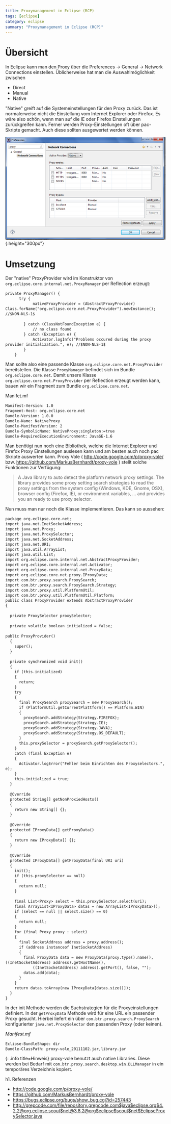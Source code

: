 ```yaml
---
title: Proxymanagement in Eclipse (RCP)
tags: [eclipse]
category: eclipse
summary: "Proxymanagement in Eclipse (RCP)"
---
```


# Übersicht

In Eclipse kann man den Proxy über die Preferences \-> General \-> Network Connections einstellen. 
Üblicherweise hat man die Auswahlmöglichkeit zwischen

* Direct
* Manual
* Native

"Native" greift auf die Systemeinstellungen für den Proxy zurück. Das ist normalerweise nicht die Einstellung vom Internet Explorer oder Firefox. Es wäre also schön, wenn man auf die IE oder Firefox Einstellungen zurückgreifen kann. Ferner werden Proxy-Einstellungen oft über pac-Skripte gemacht. Auch diese sollten ausgewertet werden können.

![](rcp_proxy_management/EclipseNetworkConnections.png){:height="300px"}

# Umsetzung

Der "native" ProxyProvider wird im Konstruktor von `org.eclipse.core.internal.net.ProxyManager` per Reflection erzeugt:

~~~javy
private ProxyManager() {
      try {
            nativeProxyProvider = (AbstractProxyProvider) Class.forName("org.eclipse.core.net.ProxyProvider").newInstance(); //$NON-NLS-1$

        } catch (ClassNotFoundException e) {
            // no class found
        } catch (Exception e) {
            Activator.logInfo("Problems occured during the proxy provider initialization.", e); //$NON-NLS-1$
        }
    }
~~~

Man sollte also eine passende Klasse `org.eclipse.core.net.ProxyProvider` bereitstellen. 
Die Klasse `ProxyManager` befindet sich im Bundle `org.eclipse.core.net`. 
Damit unsere Klasse `org.eclipse.core.net.ProxyProvider` per Reflection erzeugt werden kann, 
bauen wir ein Fragment zum Bundle `org.eclipse.core.net`.

Manifet.mf
~~~
Manifest-Version: 1.0
Fragment-Host: org.eclipse.core.net
Bundle-Version: 1.0.0
Bundle-Name: NativeProxy
Bundle-ManifestVersion: 2
Bundle-SymbolicName: NativeProxy;singleton:=true
Bundle-RequiredExecutionEnvironment: JavaSE-1.6
~~~

Man benötigt nun noch eine Bibliothek, welche die Internet Explorer und Firefox Proxy Einstellungen auslesen kann 
und am besten auch noch pac Skripte auswerten kann. 
Proxy Vole ( <http://code.google.com/p/proxy-vole/> bzw. <https://github.com/MarkusBernhardt/proxy-vole> ) 
stellt solche Funktionen zur Verfügung:

> A Java library to auto detect the platform network proxy settings. 
The library provides some proxy setting search strategies to read the proxy settings from the system config 
(Windows, KDE, Gnome, OSX), browser config (Firefox, IE), or environment variables, ... 
and provides you an ready to use proxy selector.

Nun muss man nur noch die Klasse implementieren. Das kann so aussehen:

~~~
package org.eclipse.core.net;
import java.net.InetSocketAddress;
import java.net.Proxy;
import java.net.ProxySelector;
import java.net.SocketAddress;
import java.net.URI;
import java.util.ArrayList;
import java.util.List;
import org.eclipse.core.internal.net.AbstractProxyProvider;
import org.eclipse.core.internal.net.Activator;
import org.eclipse.core.internal.net.ProxyData;
import org.eclipse.core.net.proxy.IProxyData;
import com.btr.proxy.search.ProxySearch;
import com.btr.proxy.search.ProxySearch.Strategy;
import com.btr.proxy.util.PlatformUtil;
import com.btr.proxy.util.PlatformUtil.Platform;
public class ProxyProvider extends AbstractProxyProvider
{

  private ProxySelector proxySelector;

  private volatile boolean initialized = false;

public ProxyProvider()
  {
    super();
  }

  private synchronized void init()
  {
    if (this.initialized)
    {
      return;
    }
    try
    {
      final ProxySearch proxySearch = new ProxySearch();
      if (PlatformUtil.getCurrentPlattform() == Platform.WIN)
      {
        proxySearch.addStrategy(Strategy.FIREFOX);
        proxySearch.addStrategy(Strategy.IE);
        proxySearch.addStrategy(Strategy.JAVA);
        proxySearch.addStrategy(Strategy.OS_DEFAULT);
      }
      this.proxySelector = proxySearch.getProxySelector();
    }
    catch (final Exception e)
    {
      Activator.logError("Fehler beim Einrichten des Proxyselectors.", e);
    }
    this.initialized = true;
  }

  @Override
  protected String[] getNonProxiedHosts()
  {
    return new String[] {};
  }

  @Override
  protected IProxyData[] getProxyData()
  {
    return new IProxyData[] {};
  }

  @Override
  protected IProxyData[] getProxyData(final URI uri)
  {
    init();
    if (this.proxySelector == null)
    {
      return null;
    }

    final List<Proxy> select = this.proxySelector.select(uri);
    final ArrayList<IProxyData> datas = new ArrayList<IProxyData>();
    if (select == null || select.size() == 0)
    {
      return null;
    }
    for (final Proxy proxy : select)
    {
      final SocketAddress address = proxy.address();
      if (address instanceof InetSocketAddress)
      {
        final ProxyData data = new ProxyData(proxy.type().name(), ((InetSocketAddress) address).getHostName(),
            ((InetSocketAddress) address).getPort(), false, "");
        datas.add(data);
      }
    }
    return datas.toArray(new IProxyData[datas.size()]);
  }
}
~~~

In der init Methode werden die Suchstrategien für die Proxyeinstellungen definiert.
In der `getProxyData` Methode wird für eine URL ein passender Proxy gesucht. 
Hierbei liefert ein über `com.btr.proxy.search.ProxySearch` konfigurierter `java.net.ProxySelector` den passenden 
Proxy (oder keinen).

*Manifest.mf*
~~~
Eclipse-BundleShape: dir
Bundle-ClassPath: proxy-vole_20111102.jar,library.jar
~~~

{: .info title=Hinweis}
proxy-vole benutzt auch native Libraries. Diese werden bei Bedarf mit `com.btr.proxy.search.desktop.win.DLLManager` 
in ein temporäres Verzeichnis kopiert.

h1. Referenzen

* <http://code.google.com/p/proxy-vole/>
* <https://github.com/MarkusBernhardt/proxy-vole>
* <https://bugs.eclipse.org/bugs/show_bug.cgi?id=257443>
* <http://grepcode.com/file/repository.grepcode.com$java$eclipse.org$4.2.2@org.eclipse.scout$net@3.8.2@org$eclipse$scout$net$EclipseProxySelector.java>
